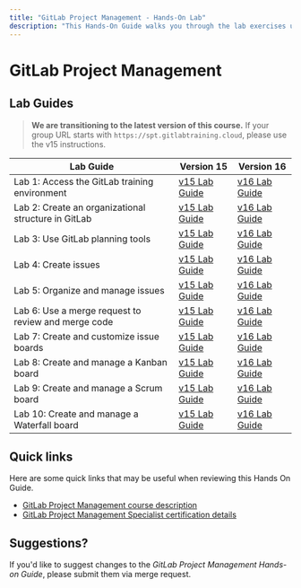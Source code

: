 ```yaml
---
title: "GitLab Project Management - Hands-On Lab"
description: "This Hands-On Guide walks you through the lab exercises used in the GitLab Project Management course."
---
```


# GitLab Project Management

## Lab Guides

> **We are transitioning to the latest version of this course.** If your group URL starts with `https://spt.gitlabtraining.cloud`, please use the v15 instructions.

| Lab Guide | Version 15 | Version 16 |
|-----------|------------|------------|
| Lab 1: Access the GitLab training environment | [v15 Lab Guide](https://gitlab.com/gitlab-com/content-sites/handbook/-/tree/d14ee71aeac2054c72ce96e8b35ba2511f86a7ca/content/handbook/customer-success/professional-services-engineering/education-services/gitlabpmhandsonlab1.md) | [v16 Lab Guide](https://handbook.gitlab.com/handbook/customer-success/professional-services-engineering/education-services/gitlabpmhandsonlab1/) |
| Lab 2: Create an organizational structure in GitLab | [v15 Lab Guide](https://gitlab.com/gitlab-com/content-sites/handbook/-/tree/d14ee71aeac2054c72ce96e8b35ba2511f86a7ca/content/handbook/customer-success/professional-services-engineering/education-services/gitlabpmhandsonlab2.md) | [v16 Lab Guide](https://handbook.gitlab.com/handbook/customer-success/professional-services-engineering/education-services/gitlabpmhandsonlab2/) |
| Lab 3: Use GitLab planning tools | [v15 Lab Guide](https://gitlab.com/gitlab-com/content-sites/handbook/-/tree/d14ee71aeac2054c72ce96e8b35ba2511f86a7ca/content/handbook/customer-success/professional-services-engineering/education-services/gitlabpmhandsonlab3.md) | [v16 Lab Guide](https://handbook.gitlab.com/handbook/customer-success/professional-services-engineering/education-services/gitlabpmhandsonlab3/) |
| Lab 4: Create issues | [v15 Lab Guide](https://gitlab.com/gitlab-com/content-sites/handbook/-/tree/d14ee71aeac2054c72ce96e8b35ba2511f86a7ca/content/handbook/customer-success/professional-services-engineering/education-services/gitlabpmhandsonlab4.md) | [v16 Lab Guide](https://handbook.gitlab.com/handbook/customer-success/professional-services-engineering/education-services/gitlabpmhandsonlab4/) |
| Lab 5: Organize and manage issues | [v15 Lab Guide](https://gitlab.com/gitlab-com/content-sites/handbook/-/tree/d14ee71aeac2054c72ce96e8b35ba2511f86a7ca/content/handbook/customer-success/professional-services-engineering/education-services/gitlabpmhandsonlab5.md) | [v16 Lab Guide](https://handbook.gitlab.com/handbook/customer-success/professional-services-engineering/education-services/gitlabpmhandsonlab5/) |
| Lab 6: Use a merge request to review and merge code | [v15 Lab Guide](https://gitlab.com/gitlab-com/content-sites/handbook/-/tree/d14ee71aeac2054c72ce96e8b35ba2511f86a7ca/content/handbook/customer-success/professional-services-engineering/education-services/gitlabpmhandsonlab6.md) | [v16 Lab Guide](https://handbook.gitlab.com/handbook/customer-success/professional-services-engineering/education-services/gitlabpmhandsonlab6/) |
| Lab 7: Create and customize issue boards | [v15 Lab Guide](https://gitlab.com/gitlab-com/content-sites/handbook/-/tree/d14ee71aeac2054c72ce96e8b35ba2511f86a7ca/content/handbook/customer-success/professional-services-engineering/education-services/gitlabpmhandsonlab7.md) | [v16 Lab Guide](https://handbook.gitlab.com/handbook/customer-success/professional-services-engineering/education-services/gitlabpmhandsonlab7/) |
| Lab 8: Create and manage a Kanban board| [v15 Lab Guide](https://gitlab.com/gitlab-com/content-sites/handbook/-/tree/d14ee71aeac2054c72ce96e8b35ba2511f86a7ca/content/handbook/customer-success/professional-services-engineering/education-services/gitlabpmhandsonlab8.md) | [v16 Lab Guide](https://handbook.gitlab.com/handbook/customer-success/professional-services-engineering/education-services/gitlabpmhandsonlab8/) |
| Lab 9: Create and manage a Scrum board | [v15 Lab Guide](https://gitlab.com/gitlab-com/content-sites/handbook/-/tree/d14ee71aeac2054c72ce96e8b35ba2511f86a7ca/content/handbook/customer-success/professional-services-engineering/education-services/gitlabpmhandsonlab9.md) | [v16 Lab Guide](https://handbook.gitlab.com/handbook/customer-success/professional-services-engineering/education-services/gitlabpmhandsonlab9/) |
| Lab 10: Create and manage a Waterfall board | [v15 Lab Guide](https://gitlab.com/gitlab-com/content-sites/handbook/-/tree/d14ee71aeac2054c72ce96e8b35ba2511f86a7ca/content/handbook/customer-success/professional-services-engineering/education-services/gitlabpmhandsonlab10.md) | [v16 Lab Guide](https://handbook.gitlab.com/handbook/customer-success/professional-services-engineering/education-services/gitlabpmhandsonlab10/) |

## Quick links

Here are some quick links that may be useful when reviewing this Hands On Guide.

* [GitLab Project Management course description](https://about.gitlab.com/services/education/pm/)
* [GitLab Project Management Specialist certification details](https://about.gitlab.com/services/education/gitlab-project-management-associate/)

## Suggestions?

If you'd like to suggest changes to the *GitLab Project Management Hands-on Guide*, please submit them via merge request.
